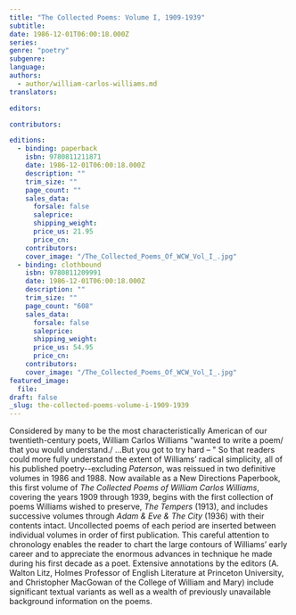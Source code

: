 ```yaml
---
title: "The Collected Poems: Volume I, 1909-1939"
subtitle:
date: 1986-12-01T06:00:18.000Z
series:
genre: "poetry"
subgenre:
language:
authors:
  - author/william-carlos-williams.md
translators:

editors:

contributors:

editions:
  - binding: paperback
    isbn: 9780811211871
    date: 1986-12-01T06:00:18.000Z
    description: ""
    trim_size: ""
    page_count: ""
    sales_data:
      forsale: false
      saleprice:
      shipping_weight:
      price_us: 21.95
      price_cn:
    contributors:
    cover_image: "/The_Collected_Poems_Of_WCW_Vol_I_.jpg"
  - binding: clothbound
    isbn: 9780811209991
    date: 1986-12-01T06:00:18.000Z
    description: ""
    trim_size: ""
    page_count: "608"
    sales_data:
      forsale: false
      saleprice:
      shipping_weight:
      price_us: 54.95
      price_cn:
    contributors:
    cover_image: "/The_Collected_Poems_Of_WCW_Vol_I_.jpg"
featured_image:
  file:
draft: false
_slug: the-collected-poems-volume-i-1909-1939
---
```


Considered by many to be the most characteristically American of our twentieth-century poets, William Carlos Williams "wanted to write a poem/ that you would understand./ ...But you got to try hard – " So that readers could more fully understand the extent of Williams’ radical simplicity, all of his published poetry--excluding _Paterson_, was reissued in two definitive volumes in 1986 and 1988. Now available as a New Directions Paperbook, this first volume of _The Collected Poems of William Carlos Williams_, covering the years 1909 through 1939, begins with the first collection of poems Williams wished to preserve, _The Tempers_ (1913), and includes successive volumes through _Adam & Eve & The City_ (1936) with their contents intact. Uncollected poems of each period are inserted between individual volumes in order of first publication. This careful attention to chronology enables the reader to chart the large contours of Williams’ early career and to appreciate the enormous advances in technique he made during his first decade as a poet. Extensive annotations by the editors (A. Walton Litz, Holmes Professor of English Literature at Princeton University, and Christopher MacGowan of the College of William and Mary) include significant textual variants as well as a wealth of previously unavailable background information on the poems.

